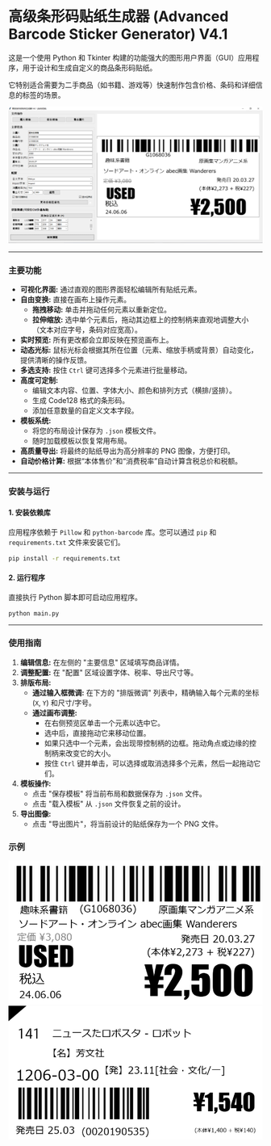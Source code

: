 # 高级条形码贴纸生成器 (Advanced Barcode Sticker Generator) V4.1

这是一个使用 Python 和 Tkinter 构建的功能强大的图形用户界面（GUI）应用程序，用于设计和生成自定义的商品条形码贴纸。

它特别适合需要为二手商品（如书籍、游戏等）快速制作包含价格、条码和详细信息的标签的场景。

![Application Screenshot](./UI.png)  

---

### 主要功能

* **可视化界面:** 通过直观的图形界面轻松编辑所有贴纸元素。
* **自由变换:** 直接在画布上操作元素。
    * **拖拽移动:** 单击并拖动任何元素以重新定位。
    * **拉伸缩放:** 选中单个元素后，拖动其边框上的控制柄来直观地调整大小（文本对应字号，条码对应宽高）。
* **实时预览:** 所有更改都会立即反映在预览画布上。
* **动态光标:** 鼠标光标会根据其所在位置（元素、缩放手柄或背景）自动变化，提供清晰的操作反馈。
* **多选支持:** 按住 `Ctrl` 键可选择多个元素进行批量移动。
* **高度可定制:**
    * 编辑文本内容、位置、字体大小、颜色和排列方式（横排/竖排）。
    * 生成 Code128 格式的条形码。
    * 添加任意数量的自定义文本字段。
* **模板系统:**
    * 将您的布局设计保存为 `.json` 模板文件。
    * 随时加载模板以恢复常用布局。
* **高质量导出:** 将最终的贴纸导出为高分辨率的 PNG 图像，方便打印。
* **自动价格计算:** 根据“本体售价”和“消费税率”自动计算含税总价和税额。

---

### 安装与运行


#### 1. 安装依赖库

应用程序依赖于 `Pillow` 和 `python-barcode` 库。您可以通过 `pip` 和 `requirements.txt` 文件来安装它们。

```bash
pip install -r requirements.txt
```

#### 2. 运行程序

直接执行 Python 脚本即可启动应用程序。

```bash
python main.py
```
---

### 使用指南

1.  **编辑信息:** 在左侧的 "主要信息" 区域填写商品详情。
2.  **调整配置:** 在 "配置" 区域设置字体、税率、导出尺寸等。
3.  **排版布局:**
    * **通过输入框微调:** 在下方的 "排版微调" 列表中，精确输入每个元素的坐标 (`X`, `Y`) 和尺寸/字号。
    * **通过画布调整:**
        * 在右侧预览区单击一个元素以选中它。
        * 选中后，直接拖动它来移动位置。
        * 如果只选中一个元素，会出现带控制柄的边框。拖动角点或边缘的控制柄来改变它的大小。
        * 按住 `Ctrl` 键并单击，可以选择或取消选择多个元素，然后一起拖动它们。
4.  **模板操作:**
    * 点击 "保存模板" 将当前布局和数据保存为 `.json` 文件。
    * 点击 "载入模板" 从 `.json` 文件恢复之前的设计。
5.  **导出图像:**
    * 点击 "导出图片"，将当前设计的贴纸保存为一个 PNG 文件。
### 示例
![Application Screenshot](./example1.png)  
![Application Screenshot](./example2.png)  
